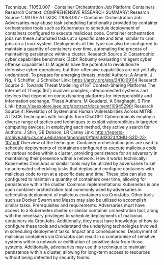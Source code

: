 Technique: T1053.007 - Container Orchestration Job
Platform: Containers
Research Context:
COMPREHENSIVE RESEARCH SUMMARY:
Research Source 1: MITRE ATT&CK: T1053.007 - Container Orchestration Job
Adversaries may abuse task scheduling functionality provided by container orchestration tools such as Kubernetes to schedule deployment of containers configured to execute malicious code. Container orchestration jobs run these automated tasks at a specific date and time, similar to cron jobs on a Linux system. Deployments of this type can also be configured to maintain a quantity of containers over time, automating the process of maintaining persistence within a cluster.
Research Source 2: Catastrophic cyber capabilities benchmark (3cb): Robustly evaluating llm agent cyber offense capabilities
LLM agents have the potential to revolutionize defensive cyber operations, but their  offensive capabilities are not yet fully understood. To prepare for emerging threats, model Authors: A Anurin, J Ng, K Schaffer, J Schreiber Link: https://arxiv.org/abs/2410.09114
Research Source 3: Towards Threat Modelling of IoT Context-Sharing Platforms
The Internet of Things (IoT) involves complex, interconnected systems and devices that  depend on contextsharing platforms for interoperability and information exchange. These Authors: M Goudarzi, A Shaghaghi, S Finn Link: https://ieeexplore.ieee.org/abstract/document/10945290/
Research Source 4: Revelation of System and Human Vulnerabilities Across MITRE ATT&CK Techniques with Insights from ChatGPT
Cybercriminals employ a diverse range of tactics and techniques to exploit vulnerabilities in  targeted computing devices. In employing each method, they actively search for Authors: J Shin, GB Dobson, LR Carley Link: http://reports-archive.adm.cs.cmu.edu/anon/anon/usr0/ftp/s3d2023/CMU-S3D-23-107.pdf
Overview of the technique: Container orchestration jobs are used to schedule deployments of containers configured to execute malicious code on various nodes within a cluster, providing persistence for an adversary in maintaining their presence within a network.
How it works technically: Kubernetes CronJobs or similar tools may be utilized by adversaries to set up automated scheduling tasks that deploy and configure containers with malicious code to run at a specific date and time. These jobs can also be configured to maintain a quantity of containers over time, allowing for persistence within the cluster.
Common implementations: Kubernetes is one such container orchestration tool commonly used by adversaries in scheduling deployment of malicious containers via CronJobs. Other tools such as Docker Swarm and Mesos may also be utilized to accomplish similar tasks.
Prerequisites and requirements: Adversaries must have access to a Kubernetes cluster or similar container orchestration tool, along with the necessary privileges to schedule deployments of malicious containers via CronJobs. Additionally, they must have knowledge of how to configure these tools and understand the underlying technologies involved in scheduling deployment tasks.
Impact and consequences: Deployment of malicious containers via CronJobs can result in a compromise of sensitive systems within a network or exfiltration of sensitive data from those systems. Additionally, adversaries may use this technique to maintain persistence within a cluster, allowing for long-term access to resources without being detected by security teams.